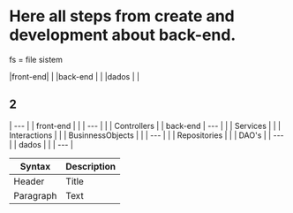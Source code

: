 # Here all steps from create and development about back-end.

fs = file sistem

|front-end| |
|back-end | |
|dados | |

## 2

| --- |
| front-end | |
| --- |
| | Controllers |
| back-end | --- |
| | Services |
| | Interactions |
| | BusinnessObjects |
| | --- |
| | Repositories |
| | DAO's |
| --- |
| dados | |
| --- |

| Syntax    | Description |
| --------- | ----------- |
| Header    | Title       |
| Paragraph | Text        |
